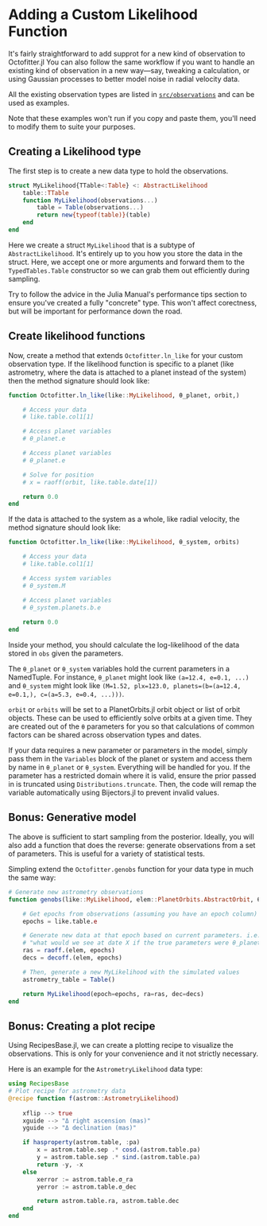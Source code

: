 # Adding a Custom Likelihood Function

It's fairly straightforward to add supprot for a new kind of observation to Octofitter.jl
You can also follow the same workflow if you want to handle an existing kind of observation in a new way—say, tweaking a calculation, or using Gaussian processes to better model noise in radial velocity data.

All the existing observation types are listed in  [`src/observations`](https://github.com/sefffal/Octofitter.jl/tree/main/src/observations)
and can be used as examples.

Note that these examples won't run if you copy and paste them, you'll need to modify them to suite your purposes.

## Creating a Likelihood type

The first step is to create a new data type to hold the observations. 

```julia
struct MyLikelihood{TTable<:Table} <: AbstractLikelihood
    table::TTable
    function MyLikelihood(observations...)
        table = Table(observations...)
        return new{typeof(table)}(table)
    end
end
```

Here we create a struct `MyLikelihood` that is a subtype of `AbstractLikelihood`. It's entirely up to you how you store the data in the struct. Here, we accept one or more arguments and forward them to the `TypedTables.Table` constructor so we can grab them out efficiently during sampling.

Try to follow the advice in the Julia Manual's performance tips section to ensure you've created a fully "concrete" type. This won't affect corectness, but will be important for performance down the road.

## Create likelihood functions

Now, create a method that extends `Octofitter.ln_like` for your custom observation type. 
If the likelihood function is specific to a planet (like astrometry, where the data is attached to a planet instead of the system) then the method signature should look like:

```julia
function Octofitter.ln_like(like::MyLikelihood, θ_planet, orbit,)

    # Access your data
    # like.table.col1[1]

    # Access planet variables
    # θ_planet.e

    # Access planet variables
    # θ_planet.e

    # Solve for position
    # x = raoff(orbit, like.table.date[1])

    return 0.0
end
```

If the data is attached to the system as a whole, like radial velocity, the method signature should look like:
```julia
function Octofitter.ln_like(like::MyLikelihood, θ_system, orbits)

    # Access your data
    # like.table.col1[1]

    # Access system variables
    # θ_system.M

    # Access planet variables
    # θ_system.planets.b.e
    
    return 0.0
end
```

Inside your method, you should calculate the log-likelihood of the data stored in `obs` given the parameters.

The `θ_planet` or `θ_system` variables hold the current parameters in a NamedTuple. For instance, `θ_planet` might look like `(a=12.4, e=0.1, ...)` and `θ_system` might look like `(M=1.52, plx=123.0, planets=(b=(a=12.4, e=0.1,), c=(a=5.3, e=0.4, ...)))`.

`orbit` or `orbits` will be set to a PlanetOrbits.jl orbit object or list of orbit objects. These can be used to efficiently solve orbits at a given time. They are created out of the `θ` parameters for you so that calculations of common factors can be shared across observation types and dates.

If your data requires a new parameter or parameters in the model, simply pass them in the `Variables` block of the planet or system and access them by name in `θ_planet` or `θ_system`. Everything will be handled for you.
If the parameter has a restricted domain where it is valid, ensure the prior passed in is truncated using `Distributions.truncate`. Then, the code will remap the variable automatically using Bijectors.jl to prevent invalid values.

## Bonus: Generative model
The above is sufficient to start sampling from the posterior. Ideally, you will also add a function that does the reverse: generate observations from a set of parameters. This is useful for a variety of statistical tests.

Simpling extend the `Octofitter.genobs` function for your data type in much the same way:

```julia
# Generate new astrometry observations
function genobs(like::MyLikelihood, elem::PlanetOrbits.AbstractOrbit, θ_planet)

    # Get epochs from observations (assuming you have an epoch column)
    epochs = like.table.e

    # Generate new data at that epoch based on current parameters. i.e.
    # "what would we see at date X if the true parameters were θ_planet"
    ras = raoff.(elem, epochs)
    decs = decoff.(elem, epochs)

    # Then, generate a new MyLikelihood with the simulated values
    astrometry_table = Table()

    return MyLikelihood(epoch=epochs, ra=ras, dec=decs)
end
```

## Bonus: Creating a plot recipe

Using RecipesBase.jl, we can create a plotting recipe to visualize the observations. This is only for your convenience and it not strictly necessary.

Here is an example for the `AstrometryLikelihood` data type:
```julia
using RecipesBase
# Plot recipe for astrometry data
@recipe function f(astrom::AstrometryLikelihood)
   
    xflip --> true
    xguide --> "Δ right ascension (mas)"
    yguide --> "Δ declination (mas)"

    if hasproperty(astrom.table, :pa)
        x = astrom.table.sep .* cosd.(astrom.table.pa)
        y = astrom.table.sep .* sind.(astrom.table.pa)
        return -y, -x
    else
        xerror := astrom.table.σ_ra
        yerror := astrom.table.σ_dec

        return astrom.table.ra, astrom.table.dec
    end
end
```
